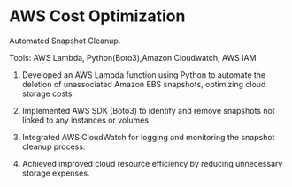# AWS Cost Optimization

Automated Snapshot Cleanup.

Tools: AWS Lambda, Python(Boto3),Amazon Cloudwatch, AWS IAM

1. Developed an AWS Lambda function using Python to automate the deletion of unassociated Amazon EBS snapshots, optimizing cloud storage costs.

2. Implemented AWS SDK (Boto3) to identify and remove snapshots not linked to any instances or volumes.

3. Integrated AWS CloudWatch for logging and monitoring the snapshot cleanup process.
4. Achieved improved cloud resource efficiency by reducing unnecessary storage expenses.
